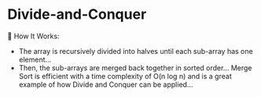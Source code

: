 # Divide-and-Conquer

🧠 How It Works:
- The array is recursively divided into halves until each sub-array has one element...
- Then, the sub-arrays are merged back together in sorted order...
Merge Sort is efficient with a time complexity of O(n log n) and is a great example of how Divide and Conquer can be applied...
